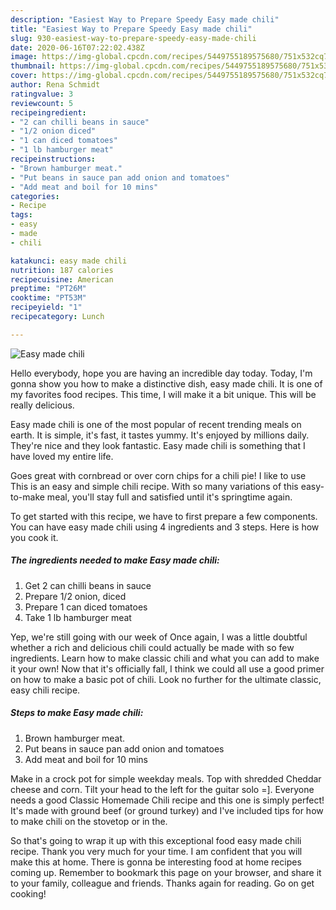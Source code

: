 ```yaml
---
description: "Easiest Way to Prepare Speedy Easy made chili"
title: "Easiest Way to Prepare Speedy Easy made chili"
slug: 930-easiest-way-to-prepare-speedy-easy-made-chili
date: 2020-06-16T07:22:02.438Z
image: https://img-global.cpcdn.com/recipes/5449755189575680/751x532cq70/easy-made-chili-recipe-main-photo.jpg
thumbnail: https://img-global.cpcdn.com/recipes/5449755189575680/751x532cq70/easy-made-chili-recipe-main-photo.jpg
cover: https://img-global.cpcdn.com/recipes/5449755189575680/751x532cq70/easy-made-chili-recipe-main-photo.jpg
author: Rena Schmidt
ratingvalue: 3
reviewcount: 5
recipeingredient:
- "2 can chilli beans in sauce"
- "1/2 onion diced"
- "1 can diced tomatoes"
- "1 lb hamburger meat"
recipeinstructions:
- "Brown hamburger meat."
- "Put beans in sauce pan add onion and tomatoes"
- "Add meat and boil for 10 mins"
categories:
- Recipe
tags:
- easy
- made
- chili

katakunci: easy made chili 
nutrition: 187 calories
recipecuisine: American
preptime: "PT26M"
cooktime: "PT53M"
recipeyield: "1"
recipecategory: Lunch

---
```



![Easy made chili](https://img-global.cpcdn.com/recipes/5449755189575680/751x532cq70/easy-made-chili-recipe-main-photo.jpg)

Hello everybody, hope you are having an incredible day today. Today, I'm gonna show you how to make a distinctive dish, easy made chili. It is one of my favorites food recipes. This time, I will make it a bit unique. This will be really delicious.

Easy made chili is one of the most popular of recent trending meals on earth. It is simple, it's fast, it tastes yummy. It's enjoyed by millions daily. They're nice and they look fantastic. Easy made chili is something that I have loved my entire life.

Goes great with cornbread or over corn chips for a chili pie! I like to use This is an easy and simple chili recipe. With so many variations of this easy-to-make meal, you&#39;ll stay full and satisfied until it&#39;s springtime again.


To get started with this recipe, we have to first prepare a few components. You can have easy made chili using 4 ingredients and 3 steps. Here is how you cook it.

<!--inarticleads1-->

##### The ingredients needed to make Easy made chili:

1. Get 2 can chilli beans in sauce
1. Prepare 1/2 onion, diced
1. Prepare 1 can diced tomatoes
1. Take 1 lb hamburger meat


Yep, we&#39;re still going with our week of Once again, I was a little doubtful whether a rich and delicious chili could actually be made with so few ingredients. Learn how to make classic chili and what you can add to make it your own! Now that it&#39;s officially fall, I think we could all use a good primer on how to make a basic pot of chili. Look no further for the ultimate classic, easy chili recipe. 

<!--inarticleads2-->

##### Steps to make Easy made chili:

1. Brown hamburger meat.
1. Put beans in sauce pan add onion and tomatoes
1. Add meat and boil for 10 mins


Make in a crock pot for simple weekday meals. Top with shredded Cheddar cheese and corn. Tilt your head to the left for the guitar solo =]. Everyone needs a good Classic Homemade Chili recipe and this one is simply perfect! It&#39;s made with ground beef (or ground turkey) and I&#39;ve included tips for how to make chili on the stovetop or in the. 

So that's going to wrap it up with this exceptional food easy made chili recipe. Thank you very much for your time. I am confident that you will make this at home. There is gonna be interesting food at home recipes coming up. Remember to bookmark this page on your browser, and share it to your family, colleague and friends. Thanks again for reading. Go on get cooking!
